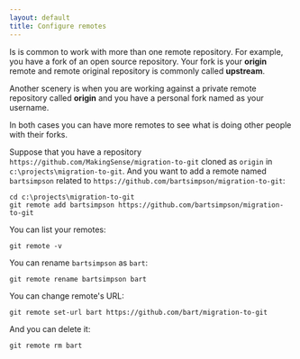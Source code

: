 ```yaml
---
layout: default
title: Configure remotes
---
```


Is is common to work with more than one remote repository. For example, you have 
a fork of an open source repository. Your fork is your **origin** remote and 
remote original repository is commonly called **upstream**. 

Another scenery is when you are working against a private remote repository 
called **origin** and you have a personal fork named as your username. 

In both cases you can have more remotes to see what is doing other people with 
their forks.

Suppose that you have a repository `https://github.com/MakingSense/migration-to-git`
cloned as `origin` in `c:\projects\migration-to-git`. And you want to add a remote
named `bartsimpson` related to `https://github.com/bartsimpson/migration-to-git`:

    cd c:\projects\migration-to-git
	git remote add bartsimpson https://github.com/bartsimpson/migration-to-git

You can list your remotes:

    git remote -v
	
You can rename `bartsimpson` as `bart`:

    git remote rename bartsimpson bart

You can change remote's URL:
	
	git remote set-url bart https://github.com/bart/migration-to-git
	
And you can delete it:

    git remote rm bart
